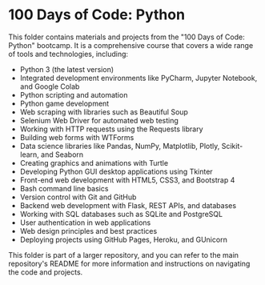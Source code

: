 # 100 Days of Code: Python

This folder contains materials and projects from the "100 Days of Code: Python" bootcamp. It is a comprehensive course that covers a wide range of tools and technologies, including:

- Python 3 (the latest version)
- Integrated development environments like PyCharm, Jupyter Notebook, and Google Colab
- Python scripting and automation
- Python game development
- Web scraping with libraries such as Beautiful Soup
- Selenium Web Driver for automated web testing
- Working with HTTP requests using the Requests library
- Building web forms with WTForms
- Data science libraries like Pandas, NumPy, Matplotlib, Plotly, Scikit-learn, and Seaborn
- Creating graphics and animations with Turtle
- Developing Python GUI desktop applications using Tkinter
- Front-end web development with HTML5, CSS3, and Bootstrap 4
- Bash command line basics
- Version control with Git and GitHub
- Backend web development with Flask, REST APIs, and databases
- Working with SQL databases such as SQLite and PostgreSQL
- User authentication in web applications
- Web design principles and best practices
- Deploying projects using GitHub Pages, Heroku, and GUnicorn

This folder is part of a larger repository, and you can refer to the main repository's README for more information and instructions on navigating the code and projects.

